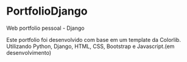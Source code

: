 # PortfolioDjango
Web portfolio pessoal - Django


Este portfolio foi desenvolvido com base em um template da Colorlib. Utilizando Python, Django, HTML, CSS, Bootstrap e Javascript.(em desenvolvimento)

